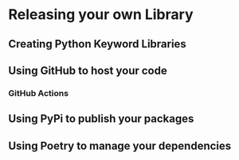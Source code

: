 # Releasing your own Library

## Creating Python Keyword Libraries

## Using GitHub to host your code

### GitHub Actions

## Using PyPi to publish your packages

## Using Poetry to manage your dependencies
